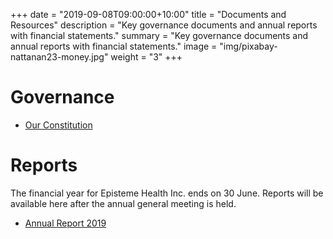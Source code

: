 +++
date = "2019-09-08T09:00:00+10:00"
title = "Documents and Resources"
description = "Key governance documents and annual reports with financial statements."
summary = "Key governance documents and annual reports with financial statements."
image = "img/pixabay-nattanan23-money.jpg"
weight = "3"
+++

# Governance

* [Our Constitution](/docs/EHI-Constitution-v1.pdf)


# Reports

The financial year for Episteme Health Inc. ends on 30 June. Reports will be available here after the annual general meeting is held.

* [Annual Report 2019](/docs/EHI-2019AnnualReport.pdf)